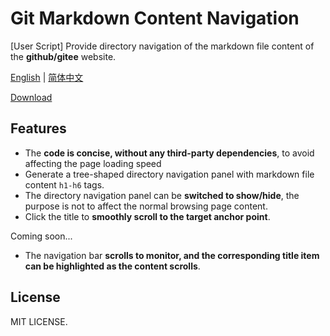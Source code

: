 # Git Markdown Content Navigation

[User Script] Provide directory navigation of the markdown file content of the **github/gitee** website.

[English](./README.md) | [简体中文](./README.zh-CN.md)

[Download](https://greasyfork.org/scripts/421316-git-markdown-content-navigation)

## Features

-   The **code is concise, without any third-party dependencies**, to avoid affecting the page loading speed
-   Generate a tree-shaped directory navigation panel with markdown file content `h1-h6` tags.
-   The directory navigation panel can be **switched to show/hide**, the purpose is not to affect the normal browsing page content.
-   Click the title to **smoothly scroll to the target anchor point**.

Coming soon...

-   The navigation bar **scrolls to monitor, and the corresponding title item can be highlighted as the content scrolls**.

## License

MIT LICENSE.

